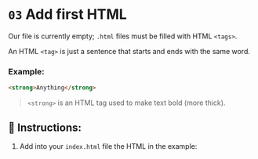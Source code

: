 # `03` Add first HTML

Our file is currently empty; `.html` files must be filled with HTML `<tags>`.

An HTML `<tag>` is just a sentence that starts and ends with the same word.

### Example:

```html
<strong>Anything</strong>
```

> `<strong>` is an HTML tag used to make text bold (more thick).

## 📝 Instructions: 

1. Add into your `index.html` file the HTML in the example:

